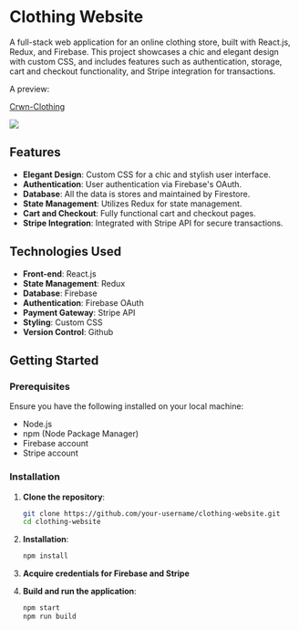# Clothing Website

A full-stack web application for an online clothing store, built with React.js, Redux, and Firebase. This project showcases a chic and elegant design with custom CSS, and includes features such as authentication, storage, cart and checkout functionality, and Stripe integration for transactions.

A preview:
<div>
    <a href="https://www.loom.com/share/db4c9c2e00b9482a9c2b917d0448b618">
      <p>Crwn-Clothing</p>
    </a>
    <a href="https://www.loom.com/share/db4c9c2e00b9482a9c2b917d0448b618">
      <img style="max-width:300px;" src="https://cdn.loom.com/sessions/thumbnails/db4c9c2e00b9482a9c2b917d0448b618-with-play.gif">
    </a>
  </div>


## Features

- **Elegant Design**: Custom CSS for a chic and stylish user interface.
- **Authentication**: User authentication via Firebase's OAuth.
- **Database**: All the data is stores and maintained by Firestore.
- **State Management**: Utilizes Redux for state management.
- **Cart and Checkout**: Fully functional cart and checkout pages.
- **Stripe Integration**: Integrated with Stripe API for secure transactions.

## Technologies Used

- **Front-end**: React.js
- **State Management**: Redux
- **Database**: Firebase
- **Authentication**: Firebase OAuth
- **Payment Gateway**: Stripe API
- **Styling**: Custom CSS
- **Version Control**: Github

## Getting Started

### Prerequisites

Ensure you have the following installed on your local machine:

- Node.js
- npm (Node Package Manager)
- Firebase account
- Stripe account

### Installation

1. **Clone the repository**:
   ```sh
   git clone https://github.com/your-username/clothing-website.git
   cd clothing-website

2. **Installation**:
   ```sh
   npm install

3. **Acquire credentials for Firebase and Stripe**

4. **Build and run the application**:
   ```sh
   npm start
   npm run build
